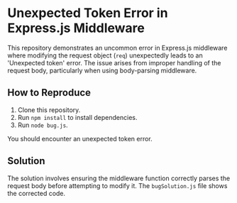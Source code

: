 # Unexpected Token Error in Express.js Middleware

This repository demonstrates an uncommon error in Express.js middleware where modifying the request object (`req`) unexpectedly leads to an 'Unexpected token' error.  The issue arises from improper handling of the request body, particularly when using body-parsing middleware.

## How to Reproduce

1. Clone this repository.
2. Run `npm install` to install dependencies.
3. Run `node bug.js`.

You should encounter an unexpected token error.

## Solution

The solution involves ensuring the middleware function correctly parses the request body before attempting to modify it.  The `bugSolution.js` file shows the corrected code.